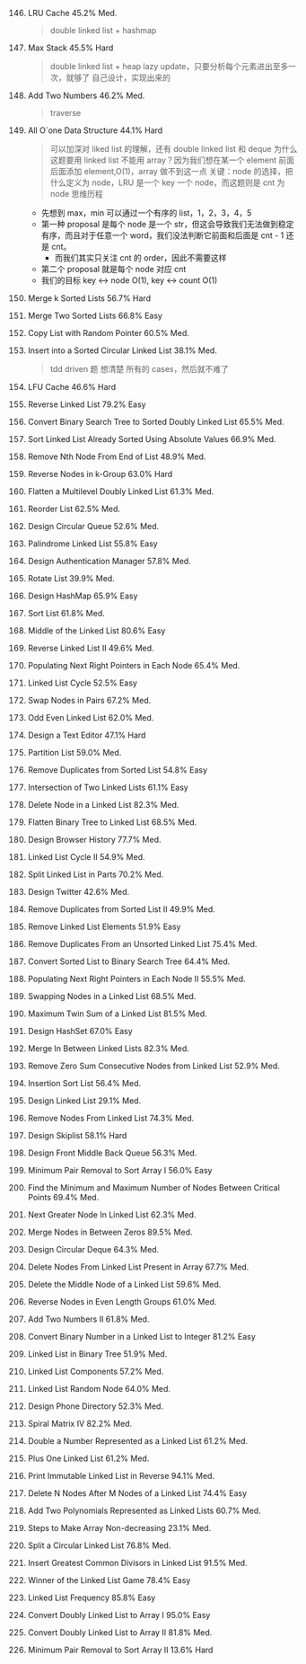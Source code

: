146. LRU Cache
     45.2%
     Med.

     > double linked list + hashmap

147. Max Stack
     45.5%
     Hard

     > double linked list + heap
     > lazy update，只要分析每个元素进出至多一次，就够了
     > 自己设计，实现出来的

148. Add Two Numbers
     46.2%
     Med.

     > traverse

149. All O`one Data Structure
     44.1%
     Hard

     > 可以加深对 liked list 的理解，还有 double linked list 和 deque
     > 为什么这题要用 linked list 不能用 array？因为我们想在某一个 element 前面后面添加 element,O(1)，array 做不到这一点
     > 关键：node 的选择，把什么定义为 node，LRU 是一个 key 一个 node，而这题则是 cnt 为 node
     > 思维历程

     - 先想到 max，min 可以通过一个有序的 list，1，2，3，4，5
     - 第一种 proposal 是每个 node 是一个 str，但这会导致我们无法做到稳定有序，而且对于任意一个 word，我们没法判断它前面和后面是 cnt - 1 还是 cnt。
       - 而我们其实只关注 cnt 的 order，因此不需要这样
     - 第二个 proposal 就是每个 node 对应 cnt
     - 我们的目标 key <-> node O(1), key <-> count O(1)

150. Merge k Sorted Lists
     56.7%
     Hard

151. Merge Two Sorted Lists
     66.8%
     Easy

152. Copy List with Random Pointer
     60.5%
     Med.

153. Insert into a Sorted Circular Linked List
     38.1%
     Med.

     > tdd driven 题
     > 想清楚 所有的 cases，然后就不难了

154. LFU Cache
     46.6%
     Hard

155. Reverse Linked List
     79.2%
     Easy

156. Convert Binary Search Tree to Sorted Doubly Linked List
     65.5%
     Med.

157. Sort Linked List Already Sorted Using Absolute Values
     66.9%
     Med.

158. Remove Nth Node From End of List
     48.9%
     Med.

159. Reverse Nodes in k-Group
     63.0%
     Hard

160. Flatten a Multilevel Doubly Linked List
     61.3%
     Med.

161. Reorder List
     62.5%
     Med.

162. Design Circular Queue
     52.6%
     Med.

163. Palindrome Linked List
     55.8%
     Easy

164. Design Authentication Manager
     57.8%
     Med.

165. Rotate List
     39.9%
     Med.

166. Design HashMap
     65.9%
     Easy

167. Sort List
     61.8%
     Med.

168. Middle of the Linked List
     80.6%
     Easy

169. Reverse Linked List II
     49.6%
     Med.

170. Populating Next Right Pointers in Each Node
     65.4%
     Med.

171. Linked List Cycle
     52.5%
     Easy

172. Swap Nodes in Pairs
     67.2%
     Med.

173. Odd Even Linked List
     62.0%
     Med.

174. Design a Text Editor
     47.1%
     Hard

175. Partition List
     59.0%
     Med.

176. Remove Duplicates from Sorted List
     54.8%
     Easy

177. Intersection of Two Linked Lists
     61.1%
     Easy

178. Delete Node in a Linked List
     82.3%
     Med.

179. Flatten Binary Tree to Linked List
     68.5%
     Med.

180. Design Browser History
     77.7%
     Med.

181. Linked List Cycle II
     54.9%
     Med.

182. Split Linked List in Parts
     70.2%
     Med.

183. Design Twitter
     42.6%
     Med.

184. Remove Duplicates from Sorted List II
     49.9%
     Med.

185. Remove Linked List Elements
     51.9%
     Easy

186. Remove Duplicates From an Unsorted Linked List
     75.4%
     Med.

187. Convert Sorted List to Binary Search Tree
     64.4%
     Med.

188. Populating Next Right Pointers in Each Node II
     55.5%
     Med.

189. Swapping Nodes in a Linked List
     68.5%
     Med.

190. Maximum Twin Sum of a Linked List
     81.5%
     Med.

191. Design HashSet
     67.0%
     Easy

192. Merge In Between Linked Lists
     82.3%
     Med.

193. Remove Zero Sum Consecutive Nodes from Linked List
     52.9%
     Med.

194. Insertion Sort List
     56.4%
     Med.

195. Design Linked List
     29.1%
     Med.

196. Remove Nodes From Linked List
     74.3%
     Med.

197. Design Skiplist
     58.1%
     Hard

198. Design Front Middle Back Queue
     56.3%
     Med.

199. Minimum Pair Removal to Sort Array I
     56.0%
     Easy

200. Find the Minimum and Maximum Number of Nodes Between Critical Points
     69.4%
     Med.

201. Next Greater Node In Linked List
     62.3%
     Med.

202. Merge Nodes in Between Zeros
     89.5%
     Med.

203. Design Circular Deque
     64.3%
     Med.

204. Delete Nodes From Linked List Present in Array
     67.7%
     Med.

205. Delete the Middle Node of a Linked List
     59.6%
     Med.

206. Reverse Nodes in Even Length Groups
     61.0%
     Med.

207. Add Two Numbers II
     61.8%
     Med.

208. Convert Binary Number in a Linked List to Integer
     81.2%
     Easy

209. Linked List in Binary Tree
     51.9%
     Med.

210. Linked List Components
     57.2%
     Med.

211. Linked List Random Node
     64.0%
     Med.

212. Design Phone Directory
     52.3%
     Med.

213. Spiral Matrix IV
     82.2%
     Med.

214. Double a Number Represented as a Linked List
     61.2%
     Med.

215. Plus One Linked List
     61.2%
     Med.

216. Print Immutable Linked List in Reverse
     94.1%
     Med.

217. Delete N Nodes After M Nodes of a Linked List
     74.4%
     Easy

218. Add Two Polynomials Represented as Linked Lists
     60.7%
     Med.

219. Steps to Make Array Non-decreasing
     23.1%
     Med.

220. Split a Circular Linked List
     76.8%
     Med.

221. Insert Greatest Common Divisors in Linked List
     91.5%
     Med.

222. Winner of the Linked List Game
     78.4%
     Easy

223. Linked List Frequency
     85.8%
     Easy

224. Convert Doubly Linked List to Array I
     95.0%
     Easy

225. Convert Doubly Linked List to Array II
     81.8%
     Med.

226. Minimum Pair Removal to Sort Array II
     13.6%
     Hard
